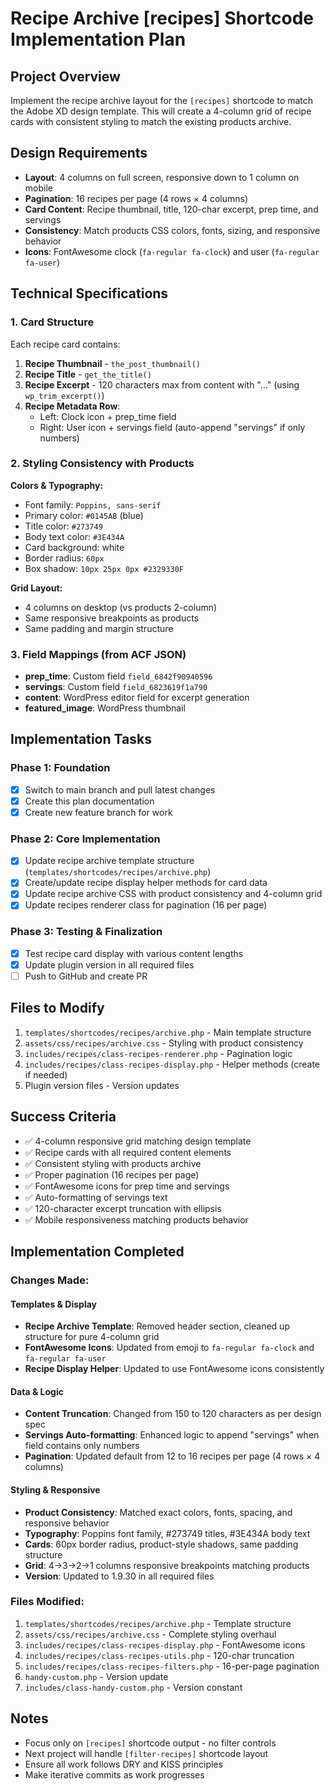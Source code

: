 # Recipe Archive [recipes] Shortcode Implementation Plan

## Project Overview
Implement the recipe archive layout for the `[recipes]` shortcode to match the Adobe XD design template. This will create a 4-column grid of recipe cards with consistent styling to match the existing products archive.

## Design Requirements
- **Layout**: 4 columns on full screen, responsive down to 1 column on mobile
- **Pagination**: 16 recipes per page (4 rows × 4 columns)
- **Card Content**: Recipe thumbnail, title, 120-char excerpt, prep time, and servings
- **Consistency**: Match products CSS colors, fonts, sizing, and responsive behavior
- **Icons**: FontAwesome clock (`fa-regular fa-clock`) and user (`fa-regular fa-user`)

## Technical Specifications

### 1. Card Structure
Each recipe card contains:
1. **Recipe Thumbnail** - `the_post_thumbnail()`
2. **Recipe Title** - `get_the_title()`
3. **Recipe Excerpt** - 120 characters max from content with "..." (using `wp_trim_excerpt()`)
4. **Recipe Metadata Row**:
   - Left: Clock icon + prep_time field
   - Right: User icon + servings field (auto-append "servings" if only numbers)

### 2. Styling Consistency with Products
**Colors & Typography:**
- Font family: `Poppins, sans-serif`
- Primary color: `#0145AB` (blue)
- Title color: `#273749`
- Body text color: `#3E434A`
- Card background: white
- Border radius: `60px`
- Box shadow: `10px 25px 0px #2329330F`

**Grid Layout:**
- 4 columns on desktop (vs products 2-column)
- Same responsive breakpoints as products
- Same padding and margin structure

### 3. Field Mappings (from ACF JSON)
- **prep_time**: Custom field `field_6842f90940596` 
- **servings**: Custom field `field_6823619f1a790`
- **content**: WordPress editor field for excerpt generation
- **featured_image**: WordPress thumbnail

## Implementation Tasks

### Phase 1: Foundation
- [x] Switch to main branch and pull latest changes
- [x] Create this plan documentation
- [x] Create new feature branch for work

### Phase 2: Core Implementation  
- [x] Update recipe archive template structure (`templates/shortcodes/recipes/archive.php`)
- [x] Create/update recipe display helper methods for card data
- [x] Update recipe archive CSS with product consistency and 4-column grid
- [x] Update recipes renderer class for pagination (16 per page)

### Phase 3: Testing & Finalization
- [x] Test recipe card display with various content lengths
- [x] Update plugin version in all required files
- [ ] Push to GitHub and create PR

## Files to Modify
1. `templates/shortcodes/recipes/archive.php` - Main template structure
2. `assets/css/recipes/archive.css` - Styling with product consistency
3. `includes/recipes/class-recipes-renderer.php` - Pagination logic
4. `includes/recipes/class-recipes-display.php` - Helper methods (create if needed)
5. Plugin version files - Version updates

## Success Criteria
- ✅ 4-column responsive grid matching design template
- ✅ Recipe cards with all required content elements
- ✅ Consistent styling with products archive
- ✅ Proper pagination (16 recipes per page)
- ✅ FontAwesome icons for prep time and servings
- ✅ Auto-formatting of servings text
- ✅ 120-character excerpt truncation with ellipsis
- ✅ Mobile responsiveness matching products behavior

## Implementation Completed

### Changes Made:

#### Templates & Display
- **Recipe Archive Template**: Removed header section, cleaned up structure for pure 4-column grid
- **FontAwesome Icons**: Updated from emoji to `fa-regular fa-clock` and `fa-regular fa-user`
- **Recipe Display Helper**: Updated to use FontAwesome icons consistently

#### Data & Logic
- **Content Truncation**: Changed from 150 to 120 characters as per design spec
- **Servings Auto-formatting**: Enhanced logic to append "servings" when field contains only numbers
- **Pagination**: Updated default from 12 to 16 recipes per page (4 rows × 4 columns)

#### Styling & Responsive
- **Product Consistency**: Matched exact colors, fonts, spacing, and responsive behavior
- **Typography**: Poppins font family, #273749 titles, #3E434A body text
- **Cards**: 60px border radius, product-style shadows, same padding structure
- **Grid**: 4→3→2→1 columns responsive breakpoints matching products
- **Version**: Updated to 1.9.30 in all required files

### Files Modified:
1. `templates/shortcodes/recipes/archive.php` - Template structure
2. `assets/css/recipes/archive.css` - Complete styling overhaul
3. `includes/recipes/class-recipes-display.php` - FontAwesome icons
4. `includes/recipes/class-recipes-utils.php` - 120-char truncation
5. `includes/recipes/class-recipes-filters.php` - 16-per-page pagination
6. `handy-custom.php` - Version update
7. `includes/class-handy-custom.php` - Version constant

## Notes
- Focus only on `[recipes]` shortcode output - no filter controls
- Next project will handle `[filter-recipes]` shortcode layout
- Ensure all work follows DRY and KISS principles
- Make iterative commits as work progresses